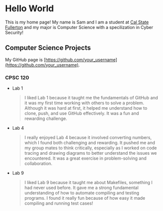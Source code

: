 # Hello World

This is my home page! My name is Sam and I am a student at [Cal State Fullerton](http://www.fullerton.edu/) and my major is Computer Science with a specilization in Cyber Security!

## Computer Science Projects

My GitHub page is [https://github.com/your_username](https://github.com/your_username).

### CPSC 120


* Lab 1
    > I liked Lab 1 because it taught me the fundamentals of GitHub and it was my first time working with others to solve a problem. 
    >Although it was hard at first, it helped me understand how to clone, push, and use GitHub effectively. 
    >It was a fun and rewarding challenge.

* Lab 4
    > I really enjoyed Lab 4 because it involved converting numbers, which I found both challenging and rewarding. 
    >It pushed me and my group mates to think critically, especially as I worked on code tracing and drawing diagrams to better understand the issues we encountered. 
    >It was a great exercise in problem-solving and collaboration.

* Lab 9
    > I liked Lab 9 because it taught me about Makefiles, something I had never used before. 
    >It gave me a strong fundamental understanding of how to automate compiling and testing programs. 
    >I found it really fun because of how easy it made compiling and running test cases!
